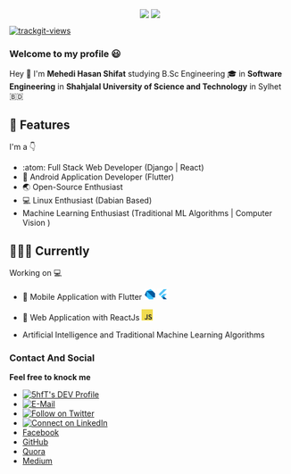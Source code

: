 <p align='center'>
<img align='center' src="https://github-readme-stats.vercel.app/api?username=jspw&&show_icons=true&title_color=ffffff&icon_color=bb2acf&text_color=daf7dc&bg_color=191919">
 
 <img align='center' src = "https://github-readme-stats.vercel.app/api/top-langs/?username=jspw&theme=highcontrast&hide_border=true&layout=compact">

 <p/>
 
 
<a href="https://trackgit.com">
<img src="https://sfy.cx/u/pkg" alt="trackgit-views" />
</a>

<br>

### Welcome to my profile :smiley: 
Hey :wave: I'm **Mehedi Hasan Shifat** studying B.Sc Engineering :mortar_board: in **Software Engineering** in **Shahjalal University of Science and Technology** in Sylhet :bangladesh:

## 🌟 Features 
I'm a  :point_down:
- :atom: Full Stack Web Developer (Django | React)
- :iphone: Android Application Developer (Flutter)
- 🌏 Open-Source Enthusiast
- :computer: Linux Enthusiast (Dabian Based)
- Machine Learning Enthusiast (Traditional ML Algorithms | Computer Vision )


## 🏃🏽‍♂️ Currently

Working on 💻

- 📱 Mobile Application with Flutter <code><img height="20" src="https://raw.githubusercontent.com/github/explore/80688e429a7d4ef2fca1e82350fe8e3517d3494d/topics/dart/dart.png"></code>
<code><img height="20" src="https://raw.githubusercontent.com/github/explore/cebd63002168a05a6a642f309227eefeccd92950/topics/flutter/flutter.png"></code>

- 📝 Web Application with ReactJs <code><img height="20" src="https://raw.githubusercontent.com/github/explore/80688e429a7d4ef2fca1e82350fe8e3517d3494d/topics/javascript/javascript.png"></code>

- Artificial Intelligence and Traditional Machine Learning Algorithms

### Contact And Social
**Feel free to knock me**  
- <a href="https://dev.to/mhshifat"><img src="https://d2fltix0v2e0sb.cloudfront.net/dev-badge.svg" alt="5hfT's DEV Profile" height="30" width="30"></a>
- [![E-Mail](https://img.shields.io/badge/--email?label=E-mail&logo=microsoft-outlook&style=social)](mailto:mhshifat757@gmail.com)
- [![Follow on Twitter](https://img.shields.io/badge/--twitter?label=Twitter&logo=Twitter&style=social)](https://twitter.com/mhshifat757)
- [![Connect on LinkedIn](https://img.shields.io/badge/--linkedin?label=LinkedIn&logo=LinkedIn&style=social)](https://www.linkedin.com/in/mehedi-hasan-shifat)
- [Facebook](https://www.facebook.com/rio57mh/) 
- [GitHub](https://github.com/jspw) 
- [Quora](https://www.quora.com/profile/Mehedi-Hasan-Shifat) 
- [Medium](https://medium.com/@mhshifat757)


